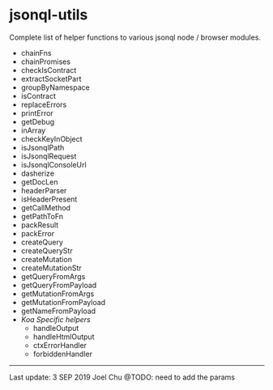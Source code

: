# jsonql-utils

Complete list of helper functions to various jsonql node / browser modules.

- chainFns
- chainPromises
- checkIsContract
- extractSocketPart
- groupByNamespace
- isContract
- replaceErrors
- printError
- getDebug
- inArray
- checkKeyInObject
- isJsonqlPath
- isJsonqlRequest
- isJsonqlConsoleUrl
- dasherize
- getDocLen
- headerParser
- isHeaderPresent
- getCallMethod
- getPathToFn
- packResult
- packError
- createQuery
- createQueryStr
- createMutation
- createMutationStr
- getQueryFromArgs
- getQueryFromPayload
- getMutationFromArgs
- getMutationFromPayload
- getNameFromPayload
- _Koa Specific helpers_
  - handleOutput
  - handleHtmlOutput
  - ctxErrorHandler
  - forbiddenHandler

---

Last update: 3 SEP 2019 Joel Chu
@TODO: need to add the params
